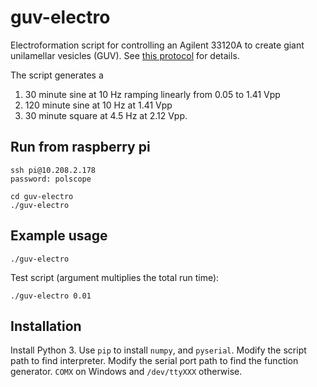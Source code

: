 # guv-electro

Electroformation script for controlling an Agilent 33120A to create giant unilamellar vesicles (GUV). See [this protocol](http://www.sciencedirect.com/science/article/pii/S0091679X15000679?via%3Dihub) for details.

The script generates a 
1. 30 minute sine at 10 Hz ramping linearly from 0.05 to 1.41 Vpp
2. 120 minute sine at 10 Hz at 1.41 Vpp
3. 30 minute square at 4.5 Hz at 2.12 Vpp.

## Run from raspberry pi

    ssh pi@10.208.2.178
    password: polscope

    cd guv-electro
    ./guv-electro

## Example usage

    ./guv-electro

Test script (argument multiplies the total run time):

    ./guv-electro 0.01


## Installation 

Install Python 3.  Use `pip` to install `numpy`, and `pyserial`.  Modify the
script path to find interpreter.  Modify the serial port path to find the
function generator. `COMX` on Windows and `/dev/ttyXXX` otherwise.


